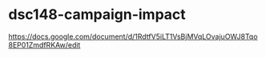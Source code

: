 # dsc148-campaign-impact


https://docs.google.com/document/d/1RdtfV5iLT1VsBjMVqLOvajuOWJ8Tqo8EP01ZmdfRKAw/edit
